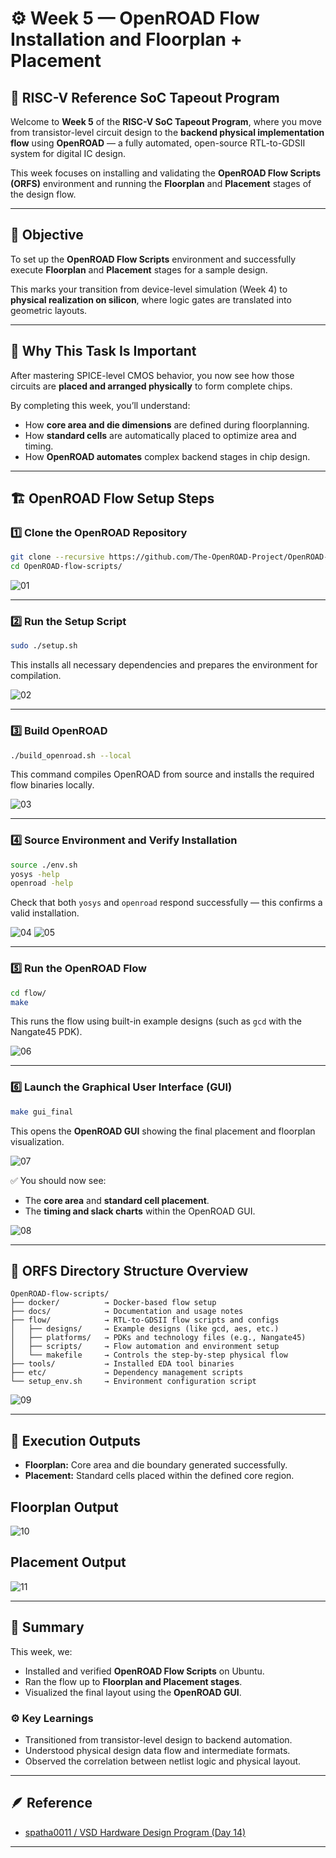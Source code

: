 # ⚙️ Week 5 — OpenROAD Flow Installation and Floorplan + Placement

## 🧩 RISC-V Reference SoC Tapeout Program

Welcome to **Week 5** of the **RISC-V SoC Tapeout Program**, where you move from transistor-level circuit design to the **backend physical implementation flow** using **OpenROAD** — a fully automated, open-source RTL-to-GDSII system for digital IC design.

This week focuses on installing and validating the **OpenROAD Flow Scripts (ORFS)** environment and running the **Floorplan** and **Placement** stages of the design flow.

---

## 🎯 Objective

To set up the **OpenROAD Flow Scripts** environment and successfully execute **Floorplan** and **Placement** stages for a sample design.

This marks your transition from device-level simulation (Week 4) to **physical realization on silicon**, where logic gates are translated into geometric layouts.

---

## 🧠 Why This Task Is Important

After mastering SPICE-level CMOS behavior, you now see how those circuits are **placed and arranged physically** to form complete chips.

By completing this week, you’ll understand:

* How **core area and die dimensions** are defined during floorplanning.
* How **standard cells** are automatically placed to optimize area and timing.
* How **OpenROAD automates** complex backend stages in chip design.

---

## 🏗️ OpenROAD Flow Setup Steps

### 1️⃣ Clone the OpenROAD Repository

```bash
git clone --recursive https://github.com/The-OpenROAD-Project/OpenROAD-flow-scripts
cd OpenROAD-flow-scripts/
```

![01](./images/01.png)

---

### 2️⃣ Run the Setup Script

```bash
sudo ./setup.sh
```

This installs all necessary dependencies and prepares the environment for compilation.

![02](./images/02.png)

---

### 3️⃣ Build OpenROAD

```bash
./build_openroad.sh --local
```

This command compiles OpenROAD from source and installs the required flow binaries locally.

![03](./images/03.png)

---

### 4️⃣ Source Environment and Verify Installation

```bash
source ./env.sh
yosys -help
openroad -help
```

Check that both `yosys` and `openroad` respond successfully — this confirms a valid installation.

![04](./images/04.png)
![05](./images/05.png)

---

### 5️⃣ Run the OpenROAD Flow

```bash
cd flow/
make
```

This runs the flow using built-in example designs (such as `gcd` with the Nangate45 PDK).

![06](./images/06.png)

---

### 6️⃣ Launch the Graphical User Interface (GUI)

```bash
make gui_final
```

This opens the **OpenROAD GUI** showing the final placement and floorplan visualization.

![07](./images/07.png)

✅ You should now see:

* The **core area** and **standard cell placement**.
* The **timing and slack charts** within the OpenROAD GUI.

![08](./images/08.png)

---

## 📂 ORFS Directory Structure Overview

```plaintext
OpenROAD-flow-scripts/
├── docker/          → Docker-based flow setup
├── docs/            → Documentation and usage notes
├── flow/            → RTL-to-GDSII flow scripts and configs
│   ├── designs/     → Example designs (like gcd, aes, etc.)
│   ├── platforms/   → PDKs and technology files (e.g., Nangate45)
│   ├── scripts/     → Flow automation and environment setup
│   └── makefile     → Controls the step-by-step physical flow
├── tools/           → Installed EDA tool binaries
├── etc/             → Dependency management scripts
└── setup_env.sh     → Environment configuration script
```

![09](./images/09.png)

---

## 🧩 Execution Outputs

* **Floorplan:** Core area and die boundary generated successfully.
* **Placement:** Standard cells placed within the defined core region.

## Floorplan Output

![10](./images/10.png)

## Placement Output

![11](./images/11.png)

---

## 🧾 Summary

This week, we:

* Installed and verified **OpenROAD Flow Scripts** on Ubuntu.
* Ran the flow up to **Floorplan and Placement stages**.
* Visualized the final layout using the **OpenROAD GUI**.

### ⚙️ Key Learnings

* Transitioned from transistor-level design to backend automation.
* Understood physical design data flow and intermediate formats.
* Observed the correlation between netlist logic and physical layout.

---

## 🪶 Reference

* [spatha0011 / VSD Hardware Design Program (Day 14)](https://github.com/spatha0011/spatha_vsd-hdp/blob/main/Day14/README.md)

---
